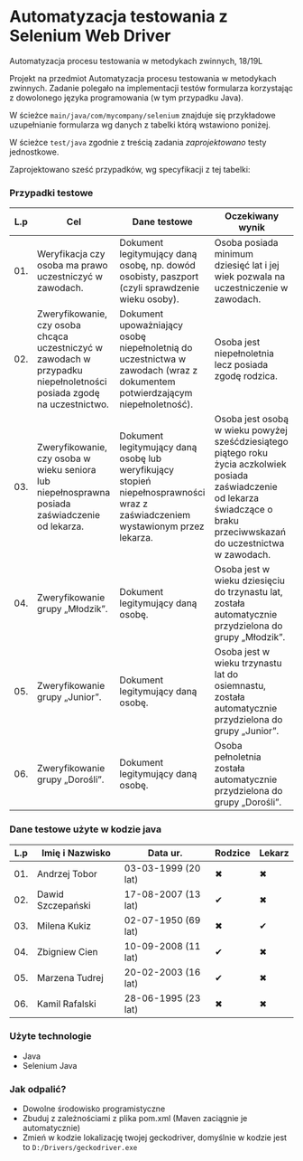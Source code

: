 # Automatyzacja testowania z Selenium Web Driver
Automatyzacja procesu testowania w metodykach zwinnych, 18/19L

Projekt na przedmiot Automatyzacja procesu testowania w metodykach zwinnych. 
Zadanie polegało na implementacji testów formularza korzystając z dowolonego języka programowania (w tym przypadku Java).

W ścieżce ```main/java/com/mycompany/selenium``` znajduje się przykładowe uzupełnianie formularza wg danych z tabelki którą wstawiono poniżej.

W ścieżce ```test/java``` zgodnie z treścią zadania *zaprojektowano* testy jednostkowe.

Zaprojektowano sześć przypadków, wg specyfikacji z tej tabelki:

### Przypadki testowe

| L.p | Cel | Dane testowe | Oczekiwany wynik |
| ------ | ------ | ------ | ------ |
| 01. | Weryfikacja czy osoba ma prawo uczestniczyć w zawodach. | Dokument legitymujący daną osobę, np. dowód osobisty, paszport (czyli sprawdzenie wieku osoby). | Osoba posiada minimum dziesięć lat i jej wiek pozwala na uczestniczenie w zawodach. |
| 02. | Zweryfikowanie, czy osoba chcąca uczestniczyć w zawodach w przypadku niepełnoletności posiada zgodę na uczestnictwo. | Dokument upoważniający osobę niepełnoletnią do uczestnictwa w zawodach (wraz z dokumentem potwierdzającym niepełnoletność). | Osoba jest niepełnoletnia lecz posiada zgodę rodzica. |
| 03. | Zweryfikowanie, czy osoba w wieku seniora lub niepełnosprawna posiada zaświadczenie od lekarza. | Dokument legitymujący daną osobę lub weryfikujący stopień niepełnosprawności wraz z zaświadczeniem wystawionym przez lekarza. | Osoba jest osobą w wieku powyżej sześćdziesiątego piątego roku życia aczkolwiek posiada zaświadczenie od lekarza świadczące o braku przeciwwskazań do uczestnictwa w zawodach.  |
| 04. | Zweryfikowanie grupy „Młodzik”. | Dokument legitymujący daną osobę. | Osoba jest w wieku dziesięciu do trzynastu lat, została automatycznie przydzielona do grupy „Młodzik”. |
| 05. | Zweryfikowanie grupy „Junior”. | Dokument legitymujący daną osobę. | Osoba jest w wieku trzynastu lat do osiemnastu, została automatycznie przydzielona do grupy „Junior”. |
| 06. | Zweryfikowanie grupy „Dorośli”. | Dokument legitymujący daną osobę. | Osoba pełnoletnia została automatycznie przydzielona do grupy „Dorośli”. |


### Dane testowe użyte w kodzie java

| L.p | Imię i Nazwisko | Data ur. | Rodzice | Lekarz |
| ------ | ------ | ------ | ------ |  ------ |
| 01. | Andrzej Tobor | 03-03-1999 (20 lat) | ✖ | ✖
| 02. | Dawid Szczepański | 17-08-2007 (13 lat) | ✔ | ✖
| 03. | Milena Kukiz | 02-07-1950 (69 lat) | ✖ | ✔
| 04. | Zbigniew Cien | 10-09-2008 (11 lat) | ✔ | ✖
| 05. | Marzena Tudrej | 20-02-2003 (16 lat) | ✔ | ✖
| 06. | Kamil Rafalski | 28-06-1995 (23 lat) | ✖ | ✖

### Użyte technologie
 - Java
 - Selenium Java
 
 ### Jak odpalić?
 - Dowolne środowisko programistyczne
 - Zbuduj z zależnościami z plika pom.xml (Maven zaciągnie je automatycznie)
 - Zmień w kodzie lokalizację twojej geckodriver, domyślnie w kodzie jest to  `D:/Drivers/geckodriver.exe`
